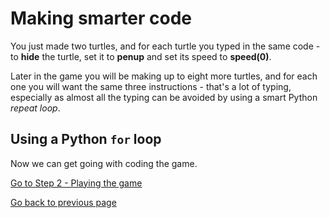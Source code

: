 # Making smarter code

You just made two turtles, and for each turtle you typed in the same code - to **hide** the turtle, set it to **penup** and set its speed to **speed(0)**.

Later in the game you will be making up to eight more turtles, and for each one you will want the same three instructions - that's a lot of typing, especially as almost all the typing can be avoided by using a smart Python *repeat loop*.

## Using a Python ```for``` loop



Now we can get going with coding the game.

[Go to Step 2 - Playing the game](../Step2-Play-the-game)

[Go back to previous page](README.md)
